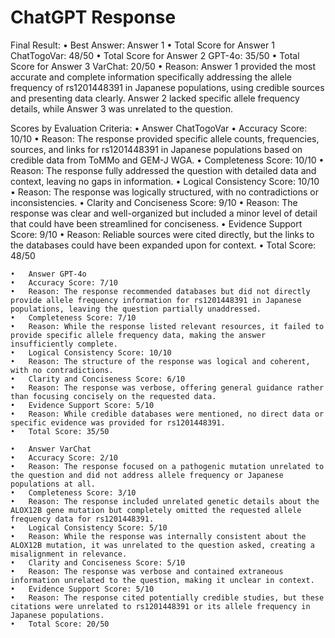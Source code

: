 # ChatGPT Response

Final Result:
	•	Best Answer: Answer 1
	•	Total Score for Answer 1 ChatTogoVar: 48/50
	•	Total Score for Answer 2 GPT-4o: 35/50
	•	Total Score for Answer 3 VarChat: 20/50
	•	Reason: Answer 1 provided the most accurate and complete information specifically addressing the allele frequency of rs1201448391 in Japanese populations, using credible sources and presenting data clearly. Answer 2 lacked specific allele frequency details, while Answer 3 was unrelated to the question.

Scores by Evaluation Criteria:
	•	Answer ChatTogoVar
	•	Accuracy Score: 10/10
	•	Reason: The response provided specific allele counts, frequencies, sources, and links for rs1201448391 in Japanese populations based on credible data from ToMMo and GEM-J WGA.
	•	Completeness Score: 10/10
	•	Reason: The response fully addressed the question with detailed data and context, leaving no gaps in information.
	•	Logical Consistency Score: 10/10
	•	Reason: The response was logically structured, with no contradictions or inconsistencies.
	•	Clarity and Conciseness Score: 9/10
	•	Reason: The response was clear and well-organized but included a minor level of detail that could have been streamlined for conciseness.
	•	Evidence Support Score: 9/10
	•	Reason: Reliable sources were cited directly, but the links to the databases could have been expanded upon for context.
	•	Total Score: 48/50

	•	Answer GPT-4o
	•	Accuracy Score: 7/10
	•	Reason: The response recommended databases but did not directly provide allele frequency information for rs1201448391 in Japanese populations, leaving the question partially unaddressed.
	•	Completeness Score: 7/10
	•	Reason: While the response listed relevant resources, it failed to provide specific allele frequency data, making the answer insufficiently complete.
	•	Logical Consistency Score: 10/10
	•	Reason: The structure of the response was logical and coherent, with no contradictions.
	•	Clarity and Conciseness Score: 6/10
	•	Reason: The response was verbose, offering general guidance rather than focusing concisely on the requested data.
	•	Evidence Support Score: 5/10
	•	Reason: While credible databases were mentioned, no direct data or specific evidence was provided for rs1201448391.
	•	Total Score: 35/50

	•	Answer VarChat
	•	Accuracy Score: 2/10
	•	Reason: The response focused on a pathogenic mutation unrelated to the question and did not address allele frequency or Japanese populations at all.
	•	Completeness Score: 3/10
	•	Reason: The response included unrelated genetic details about the ALOX12B gene mutation but completely omitted the requested allele frequency data for rs1201448391.
	•	Logical Consistency Score: 5/10
	•	Reason: While the response was internally consistent about the ALOX12B mutation, it was unrelated to the question asked, creating a misalignment in relevance.
	•	Clarity and Conciseness Score: 5/10
	•	Reason: The response was verbose and contained extraneous information unrelated to the question, making it unclear in context.
	•	Evidence Support Score: 5/10
	•	Reason: The response cited potentially credible studies, but these citations were unrelated to rs1201448391 or its allele frequency in Japanese populations.
	•	Total Score: 20/50